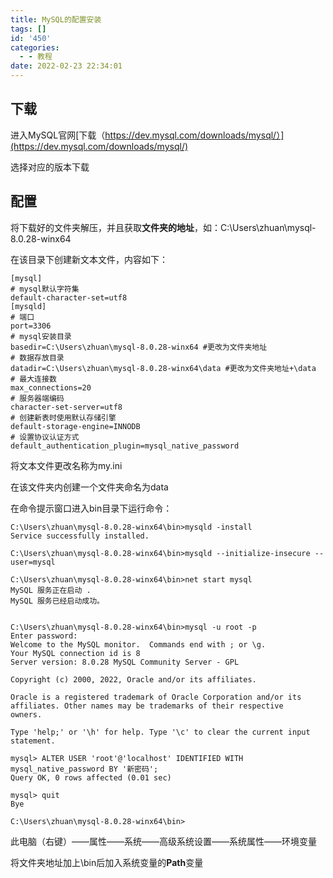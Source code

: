 ```yaml
---
title: MySQL的配置安装
tags: []
id: '450'
categories:
  - - 教程
date: 2022-02-23 22:34:01
---
```


## 下载

进入MySQL官网[下载（https://dev.mysql.com/downloads/mysql/）](https://dev.mysql.com/downloads/mysql/)

选择对应的版本下载

## 配置

将下载好的文件夹解压，并且获取**文件夹的地址**，如：C:\\Users\\zhuan\\mysql-8.0.28-winx64

在该目录下创建新文本文件，内容如下：

```
[mysql]
# mysql默认字符集
default-character-set=utf8
[mysqld]
# 端口
port=3306
# mysql安装目录
basedir=C:\Users\zhuan\mysql-8.0.28-winx64 #更改为文件夹地址
# 数据存放目录
datadir=C:\Users\zhuan\mysql-8.0.28-winx64\data #更改为文件夹地址+\data
# 最大连接数
max_connections=20
# 服务器端编码
character-set-server=utf8
# 创建新表时使用默认存储引擎
default-storage-engine=INNODB
# 设置协议认证方式
default_authentication_plugin=mysql_native_password
```

将文本文件更改名称为my.ini

在该文件夹内创建一个文件夹命名为data

在命令提示窗口进入bin目录下运行命令：

```
C:\Users\zhuan\mysql-8.0.28-winx64\bin>mysqld -install
Service successfully installed.

C:\Users\zhuan\mysql-8.0.28-winx64\bin>mysqld --initialize-insecure --user=mysql

C:\Users\zhuan\mysql-8.0.28-winx64\bin>net start mysql
MySQL 服务正在启动 .
MySQL 服务已经启动成功。


C:\Users\zhuan\mysql-8.0.28-winx64\bin>mysql -u root -p
Enter password:
Welcome to the MySQL monitor.  Commands end with ; or \g.
Your MySQL connection id is 8
Server version: 8.0.28 MySQL Community Server - GPL

Copyright (c) 2000, 2022, Oracle and/or its affiliates.

Oracle is a registered trademark of Oracle Corporation and/or its
affiliates. Other names may be trademarks of their respective
owners.

Type 'help;' or '\h' for help. Type '\c' to clear the current input statement.

mysql> ALTER USER 'root'@'localhost' IDENTIFIED WITH mysql_native_password BY '新密码';
Query OK, 0 rows affected (0.01 sec)

mysql> quit
Bye

C:\Users\zhuan\mysql-8.0.28-winx64\bin>
```

此电脑（右键）——属性——系统——高级系统设置——系统属性——环境变量

将文件夹地址加上\\bin后加入系统变量的**Path**变量
